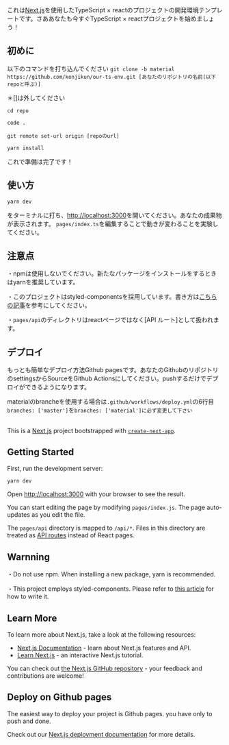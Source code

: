これは[Next.js](https://nextjs.org/)を使用したTypeScript × reactのプロジェクトの開発環境テンプレートです。さああなたも今すぐTypeScript × reactプロジェクトを始めましょう！

## 初めに
以下のコマンドを打ち込んでください
`git clone -b material https://github.com/konjikun/our-ts-env.git [あなたのリポジトリの名前(以下repoと呼ぶ)]`

＊[]は外してください


`cd repo`


`code .`


`git remote set-url origin [repoのurl]`


`yarn install`


これで準備は完了です！

## 使い方
`yarn dev`

をターミナルに打ち、[http://localhost:3000](http://localhost:3000)を開いてください。あなたの成果物が表示されます。
`pages/index.ts`を編集することで動きが変わることを実験してください。

## 注意点
・npmは使用しないでください。新たなパッケージをインストールをするときはyarnを推奨しています。


・このプロジェクトはstyled-componentsを採用しています。書き方は[こちらの記事](https://tekrog.com/styled-components/#css8220css)を参考にしてください。


・`pages/api`のディレクトリはreactページではなく[API ルート]として扱われます。



## デプロイ
もっとも簡単なデプロイ方法Github pagesです。あなたのGithubのリポジトリのsettingsからSourceをGithub Actionsにしてください。pushするだけでデプロイができるようになります。


materialのbrancheを使用する場合は`.github/workflows/deploy.yml`の6行目`branches: ['master']`を`branches: ['material']に必ず変更して下さい`


##
This is a [Next.js](https://nextjs.org/) project bootstrapped with [`create-next-app`](https://github.com/vercel/next.js/tree/canary/packages/create-next-app).

## Getting Started

First, run the development server:

```bash
yarn dev
```

Open [http://localhost:3000](http://localhost:3000) with your browser to see the result.

You can start editing the page by modifying `pages/index.js`. The page auto-updates as you edit the file.


The `pages/api` directory is mapped to `/api/*`. Files in this directory are treated as [API routes](https://nextjs.org/docs/api-routes/introduction) instead of React pages.

## Warnning
・Do not use npm. When installing a new package, yarn is recommended.


・This project employs styled-components. Please refer to [this article](https://styled-components.com/docs/basics) for how to write it.

## Learn More

To learn more about Next.js, take a look at the following resources:

- [Next.js Documentation](https://nextjs.org/docs) - learn about Next.js features and API.
- [Learn Next.js](https://nextjs.org/learn) - an interactive Next.js tutorial.

You can check out [the Next.js GitHub repository](https://github.com/vercel/next.js/) - your feedback and contributions are welcome!

## Deploy on Github pages

The easiest way to deploy your project is Github pages. you have only to push and done.

Check out our [Next.js deployment documentation](https://nextjs.org/docs/deployment) for more details.
